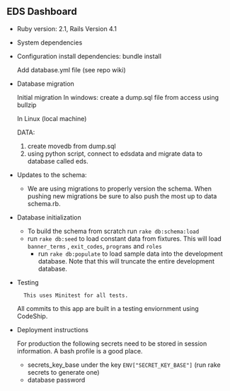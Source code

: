 ## EDS Dashboard

* Ruby version: 2.1, Rails Version 4.1

* System dependencies

* Configuration
	install dependencies:
		bundle install

	Add database.yml file (see repo wiki)

* Database migration

	Initial migration
	In windows: 
		create a dump.sql file from access using bullzip

	In Linux (local machine)

	DATA: 
	1) create movedb from dump.sql
	2) using python script, connect to edsdata and migrate data to database called eds.

* Updates to the schema:
	- We are using migrations to properly version the schema. When pushing new migrations be sure to also push the most up to data schema.rb.


* Database initialization
	- To build the schema from scratch run `rake db:schema:load`
	- run `rake db:seed` to load constant data from fixtures. This will load `banner_terms` , `exit_codes`, `programs` and `roles`
        - run `rake db:populate` to load sample data into the development database. Note that this will truncate the entire development database.

* Testing

        This uses Minitest for all tests.
	All commits to this app are built in a testing enviornment using CodeShip.

* Deployment instructions

	For production the following secrets need to be stored in session information. A bash profile is a good place.
	* secrets\_key\_base under the key `ENV["SECRET_KEY_BASE"]` (run rake secrets to generate one)
	* database password